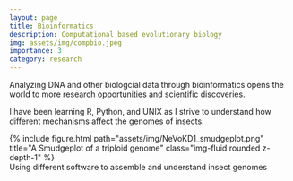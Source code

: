 ```yaml
---
layout: page
title: Bioinformatics
description: Computational based evolutionary biology
img: assets/img/compbio.jpeg
importance: 3
category: research
---
```


Analyzing DNA and other biologcial data through bioinformatics opens the world to more research opportunities and scientific discoveries.  

I have been learning R, Python, and UNIX as I strive to understand how different mechanisms affect the genomes of insects.
  

<div class="row">
    <div class="col-sm mt-3 mt-md-0">
        {% include figure.html path="assets/img/NeVoKD1_smudgeplot.png" title="A Smudgeplot of a triploid genome" class="img-fluid rounded z-depth-1" %}
    </div>
</div>
<div class="caption">
    Using different software to assemble and understand insect genomes
</div>
